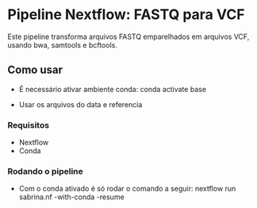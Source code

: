 # Pipeline Nextflow: FASTQ para VCF

Este pipeline transforma arquivos FASTQ emparelhados em arquivos VCF, usando bwa, samtools e bcftools.

## Como usar
- É necessário ativar ambiente conda: conda activate base

- Usar os arquivos do data e referencia 

### Requisitos
- Nextflow
- Conda

### Rodando o pipeline
- Com o conda ativado é só rodar o comando a seguir: 
nextflow run sabrina.nf -with-conda -resume

